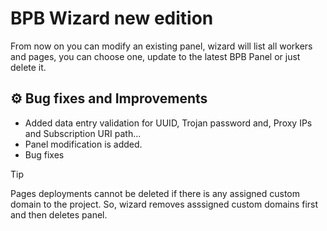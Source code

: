 # BPB Wizard new edition
From now on you can modify an existing panel, wizard will list all workers and pages, you can choose one, update to the latest BPB Panel or just delete it.

## ⚙️ Bug fixes and Improvements
- Added data entry validation for UUID, Trojan password and, Proxy IPs and Subscription URI path...
- Panel modification is added.
- Bug fixes

> [!TIP]
> Pages deployments cannot be deleted if there is any assigned custom domain to the project. So, wizard removes asssigned custom domains first and then deletes panel.